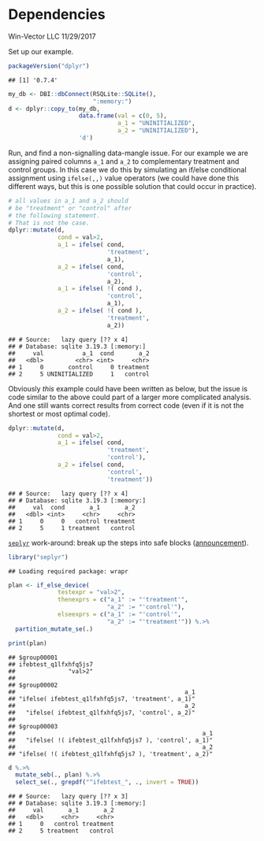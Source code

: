 Dependencies
================
Win-Vector LLC
11/29/2017

Set up our example.

``` r
packageVersion("dplyr")
```

    ## [1] '0.7.4'

``` r
my_db <- DBI::dbConnect(RSQLite::SQLite(),
                        ":memory:")
d <- dplyr::copy_to(my_db, 
                    data.frame(val = c(0, 5),
                               a_1 = "UNINITIALIZED",
                               a_2 = "UNINITIALIZED"), 
                    'd')
```

Run, and find a non-signalling data-mangle issue. For our example we are assigning paired columns `a_1` and `a_2` to complementary treatment and control groups. In this case we do this by simulating an if/else conditional assignment using `ifelse(,,)` value operators (we could have done this different ways, but this is one possible solution that could occur in practice).

``` r
# all values in a_1 and a_2 should
# be "treatment" or "control" after
# the following statement.  
# That is not the case.
dplyr::mutate(d,
              cond = val>2,
              a_1 = ifelse( cond, 
                            'treatment', 
                            a_1),
              a_2 = ifelse( cond, 
                            'control', 
                            a_2),
              a_1 = ifelse( !( cond ), 
                            'control', 
                            a_1),
              a_2 = ifelse( !( cond ), 
                            'treatment', 
                            a_2))
```

    ## # Source:   lazy query [?? x 4]
    ## # Database: sqlite 3.19.3 [:memory:]
    ##     val           a_1  cond       a_2
    ##   <dbl>         <chr> <int>     <chr>
    ## 1     0       control     0 treatment
    ## 2     5 UNINITIALIZED     1   control

Obviously *this* example could have been written as below, but the issue is code similar to the above could part of a larger more complicated analysis. And one still wants correct results from correct code (even if it is not the shortest or most optimal code).

``` r
dplyr::mutate(d,
              cond = val>2,
              a_1 = ifelse( cond, 
                            'treatment', 
                            'control'),
              a_2 = ifelse( cond, 
                            'control', 
                            'treatment'))
```

    ## # Source:   lazy query [?? x 4]
    ## # Database: sqlite 3.19.3 [:memory:]
    ##     val  cond       a_1       a_2
    ##   <dbl> <int>     <chr>     <chr>
    ## 1     0     0   control treatment
    ## 2     5     1 treatment   control

[`seplyr`](https://winvector.github.io/seplyr/) work-around: break up the steps into safe blocks ([announcement](http://www.win-vector.com/blog/2017/11/win-vector-llc-announces-new-big-data-in-r-tools/)).

``` r
library("seplyr")
```

    ## Loading required package: wrapr

``` r
plan <- if_else_device(
              testexpr = "val>2",
              thenexprs = c("a_1" := "'treatment'",
                            "a_2" := "'control'"),
              elseexprs = c("a_1" := "'control'",
                            "a_2" := "'treatment'")) %.>% 
  partition_mutate_se(.)

print(plan)
```

    ## $group00001
    ## ifebtest_q1lfxhfq5js7 
    ##               "val>2" 
    ## 
    ## $group00002
    ##                                                a_1 
    ## "ifelse( ifebtest_q1lfxhfq5js7, 'treatment', a_1)" 
    ##                                                a_2 
    ##   "ifelse( ifebtest_q1lfxhfq5js7, 'control', a_2)" 
    ## 
    ## $group00003
    ##                                                     a_1 
    ##   "ifelse( !( ifebtest_q1lfxhfq5js7 ), 'control', a_1)" 
    ##                                                     a_2 
    ## "ifelse( !( ifebtest_q1lfxhfq5js7 ), 'treatment', a_2)"

``` r
d %.>% 
  mutate_seb(., plan) %.>% 
  select_se(., grepdf("^ifebtest_", ., invert = TRUE))
```

    ## # Source:   lazy query [?? x 3]
    ## # Database: sqlite 3.19.3 [:memory:]
    ##     val       a_1       a_2
    ##   <dbl>     <chr>     <chr>
    ## 1     0   control treatment
    ## 2     5 treatment   control
